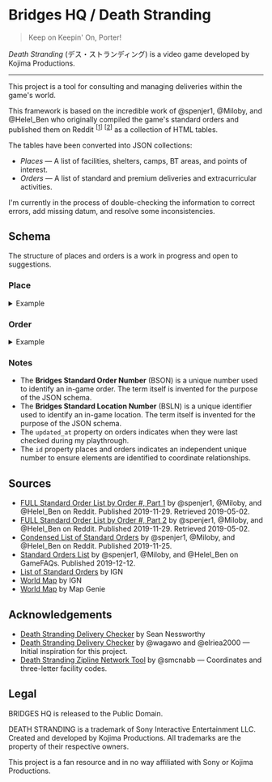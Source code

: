Bridges HQ / Death Stranding
============================

> Keep on Keepin' On, Porter!

<cite>Death Stranding</cite> (<span lang="ja">デス・ストランディング</span>) is a video game developed by Kojima Productions.

---

This project is a tool for consulting and managing deliveries within the game's world.

This framework is based on the incredible work of @spenjer1, @Miloby, and @Helel_Ben who originally compiled the game's standard orders and published them on Reddit <sup>[[1][reddit-e3g1q8]]</sup> <sup>[[2][reddit-e3g2yg]]</sup> as a collection of HTML tables.

The tables have been converted into JSON collections:

* _Places_ — A list of facilities, shelters, camps, BT areas, and points of interest.
* _Orders_ — A list of standard and premium deliveries and extracurricular activities.

I'm currently in the process of double-checking the information to correct errors, add missing datum, and resolve some inconsistencies.

## Schema

The structure of places and orders is a work in progress and open to suggestions.

### Place

<details><summary>Example</summary>

```json
{
    "id": "6fa149f8-2559-4282-8948-596dc624d578",
    "bsln": "UCA-01-003",
    "alpha3": "CAP",
    "knot": 2,
    "slug": "capital-knot-city",
    "name": "Capital Knot City",
    "notes": null,
    "type": "INFRA_CITY",
    "region": "REGION_EASTERN",
    "amenities": [],
    "tags": [ "ORDER_STORY", "ORDER_STANDARD" ],
    "geometry": {
        "point": {
            "lng": 1431.92,
            "lat": 701.45
        }
    }
}
```
</details>

### Order

<details><summary>Example</summary>

```json
{
    "id": "615fff86-a886-4bb8-b262-e92eda9b6015",
    "updated_at": "2020-07-12T04:30:00Z",
    "bson": "306",
    "type": "ORDER_STANDARD",
    "reorder": true,
    "urgent": false,
    "name": "[RE-ORDER] Retrieval: Camera",
    "available_at": {
        "place_id": "70d1a23d-c33f-4b4d-9950-c66b20885d68"
    },
    "collection_at": {
        "place_id": "04b44723-e048-4bd9-8a54-b284d7ba7adb"
    },
    "delivery_at": {
        "place_id": "70d1a23d-c33f-4b4d-9950-c66b20885d68"
    },
    "objectives_text": "Recovery (Terrorists), Fragile, Mountainous, Condition, Quantity (<50%, 1 / <20%, 1+)",
    "objectives": [
        {
            "type": "OBJ_MIN_QUANTITY",
            "standard": "1",
            "premium": "1+"
        },
        {
            "type": "OBJ_MIN_CONDITION",
            "standard": "<50%",
            "premium": "<20%"
        }
    ],
    "obstacles": [
        {
            "type": "OBST_CARGO_RECOVERY_TERRORIST"
        },
        {
            "type": "OBST_CARGO_FRAGILE"
        },
        {
            "type": "OBST_MOUNTAINOUS"
        }
    ],
    "category": "EVAL_MISCELLANEOUS",
    "maxlikes": {
        "standard": 43,
        "premium": 54
    },
    "weight": 1.5,
    "content": [
        "S-1"
    ]
}
```
</details>

### Notes

* The **Bridges Standard Order Number** (BSON) is a unique number used to identify an in-game order. The term itself is invented for the purpose of the JSON schema.
* The **Bridges Standard Location Number** (BSLN) is a unique identifier used to identify an in-game location. The term itself is invented for the purpose of the JSON schema.
* The `updated_at` property on orders indicates when they were last checked during my playthrough.
* The `id` property places and orders indicates an independent unique number to ensure elements are identified to coordinate relationships.

## Sources

* [FULL Standard Order List by Order #, Part 1][reddit-e3g1q8] by @spenjer1, @Miloby, and @Helel_Ben on Reddit. Published 2019-11-29. Retrieved 2019-05-02.
* [FULL Standard Order List by Order #, Part 2][reddit-e3g2yg] by @spenjer1, @Miloby, and @Helel_Ben on Reddit. Published 2019-11-29. Retrieved 2019-05-02.
* [Condensed List of Standard Orders][reddit-e1ig81] by @spenjer1, @Miloby, and @Helel_Ben on Reddit. Published 2019-11-25.
* [Standard Orders List][gamefaqs-78100] by @spenjer1, @Miloby, and @Helel_Ben on GameFAQs. Published 2019-12-12.
* [List of Standard Orders][ign-orders] by IGN
* [World Map][ign-world] by IGN
* [World Map][mapgenie-world] by Map Genie

## Acknowledgements

* [Death Stranding Delivery Checker](https://nessworthy.me/deathstranding/) by Sean Nessworthy
* [Death Stranding Delivery Checker](https://github.com/wagawo/derivery-checker) by @wagawo and @elriea2000 — Initial inspiration for this project.
* [Death Stranding Zipline Network Tool](https://github.com/smcnabb/death-stranding-zipline-network) by @smcnabb — Coordinates and three-letter facility codes.

## Legal

BRIDGES HQ is released to the Public Domain.

DEATH STRANDING is a trademark of Sony Interactive Entertainment LLC. Created and developed by Kojima Productions. All trademarks are the property of their respective owners.

This project is a fan resource and in no way affiliated with Sony or Kojima Productions.

[kojima-ds]: http://www.kojimaproductions.jp/death_stranding.html
[sony-ds]:   https://www.playstation.com/en-us/games/death-stranding-ps4/

[ign-orders]:    https://www.ign.com/wikis/death-stranding/List_of_Standard_Orders
[reddit-e1ig81]: https://www.reddit.com/r/DeathStranding/comments/e1ig81/spoilers_condensed_list_of_standard_orders/
[reddit-e3g1q8]: https://www.reddit.com/r/DeathStranding/comments/e3g1q8/full_standard_order_list_by_order_spoilers/
[reddit-e3g2yg]: https://www.reddit.com/r/DeathStranding/comments/e3g2yg/full_standard_order_list_by_order_part_2_spoilers/
[gamefaqs-78100]: https://gamefaqs.gamespot.com/ps4/184428-death-stranding/faqs/78100

[ign-world]:      https://www.ign.com/maps/death-stranding/world
[mapgenie-world]: https://mapgenie.io/death-stranding/maps/world
